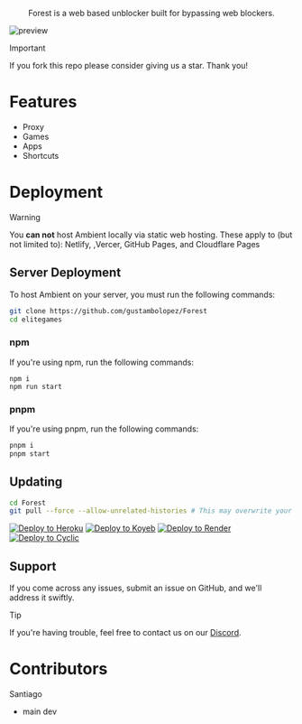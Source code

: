 <div align="center">

  <p>Forest is a web based unblocker built for bypassing web blockers.</p>
</div>

![preview](https://github.com/gustambolopez/Forest/main/Screenshot%202025-05-22%20220808.png)

> [!IMPORTANT]
> If you fork this repo please consider giving us a star. Thank you!

# Features
- Proxy
- Games 
- Apps 
- Shortcuts

# Deployment
> [!WARNING]
> You __**can not**__ host Ambient locally via static web hosting.
> These apply to (but not limited to): Netlify, ,Vercer, GitHub Pages, and Cloudflare Pages

## Server Deployment
To host Ambient on your server, you must run the following commands:

```bash
git clone https://github.com/gustambolopez/Forest
cd elitegames
```

### npm
If you're using npm, run the following commands:
```
npm i
npm run start
```

### pnpm
If you're using pnpm, run the following commands:
```bash
pnpm i
pnpm start
```

## Updating

```bash
cd Forest
git pull --force --allow-unrelated-histories # This may overwrite your local changes 
```

[![Deploy to Heroku](https://binbashbanana.github.io/deploy-buttons/buttons/remade/heroku.svg)](https://heroku.com/deploy/?template=https://github.com/gustambolopez/Forest)
[![Deploy to Koyeb](https://binbashbanana.github.io/deploy-buttons/buttons/remade/koyeb.svg)](https://app.koyeb.com/deploy?type=git&repository=github.com/gustambolopez/Forest)
[![Deploy to Render](https://binbashbanana.github.io/deploy-buttons/buttons/remade/render.svg)](https://render.com/deploy?repo=https://github.com/gustambolopez/Forest)
[![Deploy to Cyclic](https://binbashbanana.github.io/deploy-buttons/buttons/remade/cyclic.svg)](https://app.cyclic.sh/api/app/deploy/gustambolopez/Forest)

## Support
If you come across any issues, submit an issue on GitHub, and we'll address it swiftly. 

> [!TIP]
> If you're having trouble, feel free to contact us on our [Discord](https://discord.gg/5hETqc3e).

# Contributors
Santiago
- main dev

